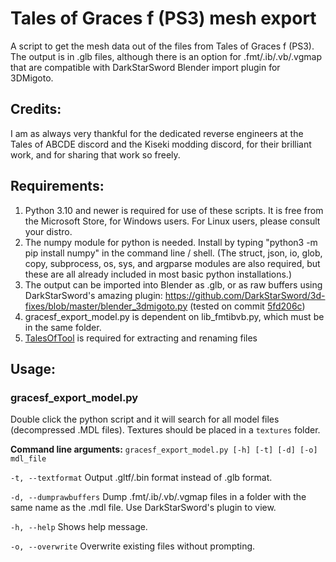 # Tales of Graces f (PS3) mesh export
A script to get the mesh data out of the files from Tales of Graces f (PS3).  The output is in .glb files, although there is an option for .fmt/.ib/.vb/.vgmap that are compatible with DarkStarSword Blender import plugin for 3DMigoto.

## Credits:
I am as always very thankful for the dedicated reverse engineers at the Tales of ABCDE discord and the Kiseki modding discord, for their brilliant work, and for sharing that work so freely.

## Requirements:
1. Python 3.10 and newer is required for use of these scripts.  It is free from the Microsoft Store, for Windows users.  For Linux users, please consult your distro.
2. The numpy module for python is needed.  Install by typing "python3 -m pip install numpy" in the command line / shell.  (The struct, json, io, glob, copy, subprocess, os, sys, and argparse modules are also required, but these are all already included in most basic python installations.)
3. The output can be imported into Blender as .glb, or as raw buffers using DarkStarSword's amazing plugin: https://github.com/DarkStarSword/3d-fixes/blob/master/blender_3dmigoto.py (tested on commit [5fd206c](https://raw.githubusercontent.com/DarkStarSword/3d-fixes/5fd206c52fb8c510727d1d3e4caeb95dac807fb2/blender_3dmigoto.py))
4. gracesf_export_model.py is dependent on lib_fmtibvb.py, which must be in the same folder.
5. [TalesOfTool](https://github.com/DaZombieKiller/TalesOfTools) is required for extracting and renaming files

## Usage:
### gracesf_export_model.py
Double click the python script and it will search for all model files (decompressed .MDL files).  Textures should be placed in a `textures` folder.

**Command line arguments:**
`gracesf_export_model.py [-h] [-t] [-d] [-o] mdl_file`

`-t, --textformat`
Output .gltf/.bin format instead of .glb format.

`-d, --dumprawbuffers`
Dump .fmt/.ib/.vb/.vgmap files in a folder with the same name as the .mdl file.  Use DarkStarSword's plugin to view.

`-h, --help`
Shows help message.

`-o, --overwrite`
Overwrite existing files without prompting.